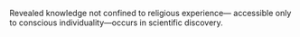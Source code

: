 Revealed knowledge not confined to religious experience— accessible only to conscious individuality—occurs in scientific discovery.